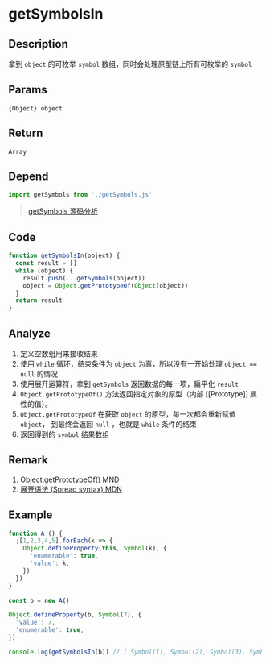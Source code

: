 # getSymbolsIn 

## Description 
拿到 `object` 的可枚举 `symbol` 数组，同时会处理原型链上所有可枚举的 `symbol`
## Params
`{Object} object`
## Return
`Array`
## Depend
```js
import getSymbols from './getSymbols.js'
```
> [getSymbols 源码分析](./getSymbols.md)
>

## Code
```js
function getSymbolsIn(object) {
  const result = []
  while (object) {
    result.push(...getSymbols(object))
    object = Object.getPrototypeOf(Object(object))
  }
  return result
}
```
## Analyze
1. 定义空数组用来接收结果
2. 使用 `while` 循环，结束条件为 `object` 为真，所以没有一开始处理 `object == null` 的情况
3. 使用展开运算符，拿到 `getSymbols` 返回数据的每一项，扁平化 `result`
4. `Object.getPrototypeOf()` 方法返回指定对象的原型（内部 \[\[Prototype]] 属性的值）。
5. `Object.getPrototypeOf` 在获取 `object` 的原型，每一次都会重新赋值 `object`， 到最终会返回 `null` ，也就是 `while` 条件的结束
6. 返回得到的 `symbol` 结果数组
## Remark
1. [Object.getPrototypeOf() MND](https://developer.mozilla.org/zh-CN/docs/Web/JavaScript/Reference/Global_Objects/Object/GetPrototypeOf)
2. [展开语法 (Spread syntax) MDN](https://developer.mozilla.org/zh-CN/docs/Web/JavaScript/Reference/Operators/Spread_syntax)
## Example
```js
function A () {
  ;[1,2,3,4,5].forEach(k => {
    Object.defineProperty(this, Symbol(k), {
      'enumerable': true,
      'value': k,
    })
  })
}

const b = new A()

Object.defineProperty(b, Symbol(7), {
  'value': 7,
  'enumerable': true,
})

console.log(getSymbolsIn(b)) // [ Symbol(1), Symbol(2), Symbol(3), Symbol(4), Symbol(5), Symbol(7) ]


```

